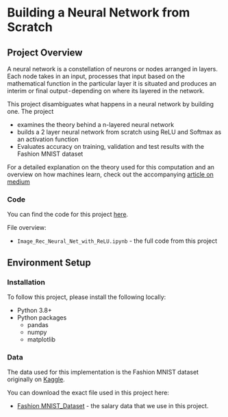 # Building a Neural Network from Scratch
## Project Overview
A neural network is a constellation of neurons or nodes arranged in layers. Each node takes in an input, processes that input based on the mathematical function in the particular layer it is situated and produces an interim or final output - depending on where its layered in the network.

This project disambiguates what happens in a neural network by building one. The project
* examines the theory behind a n-layered neural network
* builds a 2 layer neural network from scratch using ReLU and Softmax as an activation function
* Evaluates accuracy on training, validation and test results with the Fashion MNIST dataset

For a detailed explanation on the theory used for this computation and an overview on how machines learn, check out the accompanying [article on medium](https://medium.com/@ayoakinkugbe/linear-regression-from-scratch-using-matrices-991df6e28f62)

### Code
You can find the code for this project [here](https://github.com/ayoakin/Image-Rec-Neural-Net-with-ReLU./blob/main/Image_Rec_Neural_Net_with_ReLU.ipynb).

File overview:

* `Image_Rec_Neural_Net_with_ReLU.ipynb` - the full code from this project


## Environment Setup

### Installation
To follow this project, please install the following locally:

* Python 3.8+
* Python packages
  * pandas
  * numpy
  * matplotlib

### Data

The data used for this implementation is the Fashion MNIST dataset originally on [Kaggle](https://www.kaggle.com/datasets/zalando-research/fashionmnist).

You can download the exact file used in this project here:

* [Fashion MNIST_Dataset](https://github.com/ayoakin/Image-Rec-Neural-Net-with-ReLU./tree/main/Fashion-MNIST%20dataset) - the salary  data that we use in this project.
